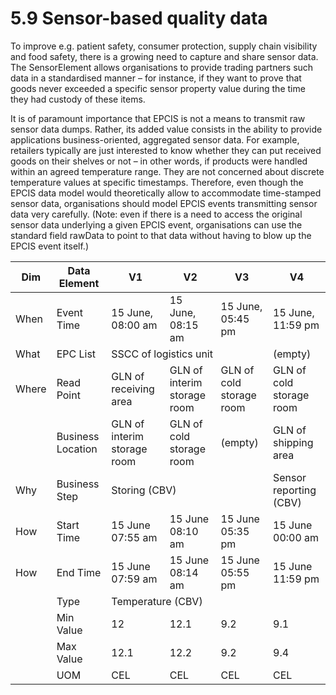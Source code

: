 # 5.9 Sensor-based quality data 

To improve e.g. patient safety, consumer protection, supply chain visibility and food safety, there is a growing need to capture and share sensor data. The SensorElement allows organisations to provide trading partners such data in a standardised manner – for instance, if they want to prove that goods never exceeded a specific sensor property value during the time they had custody of these items.

It is of paramount importance that EPCIS is not a means to transmit raw sensor data dumps. Rather, its added value consists in the ability to provide applications business-oriented, aggregated sensor data. For example, retailers typically are just interested to know whether they can put received goods on their shelves or not – in other words, if products were handled within an agreed temperature range. They are not concerned about discrete temperature values at specific timestamps. Therefore, even though the EPCIS data model would theoretically allow to accommodate time-stamped sensor data, organisations should model EPCIS events transmitting sensor data very carefully. (Note: even if there is a need to access the original sensor data underlying a given EPCIS event, organisations can use the standard field rawData to point to that data without having to blow up the EPCIS event itself.)   

<table>
    <thead>
        <tr>
            <th>Dim</th>
            <th>Data Element</th>
            <th>V1</th>
            <th>V2</th>
            <th>V3</th>
            <th>V4</th>
        </tr>
    </thead>
    <tbody>
        <tr>
            <td>When</td>
            <td>Event Time</td>
            <td>15 June, 08:00 am</td>
            <td>15 June, 08:15 am</td>
            <td>15 June, 05:45 pm</td>
            <td>15 June, 11:59 pm</td>
        </tr>
        <tr>
            <td>What</td>
            <td>EPC List</td>
            <td colspan=3>SSCC of logistics unit</td>
            <td>(empty)
        </tr>
        <tr>
            <td>Where</td>
            <td>Read Point</td>
            <td>GLN of receiving area</td>
            <td>GLN of interim storage room</td>
            <td>GLN of cold storage room</td>
            <td>GLN of cold storage room</td>
        </tr>
        <tr>
            <td/>
            <td>Business Location</td>
            <td>GLN of interim storage room</td>
            <td>GLN of cold storage room</td>
            <td>(empty)</td>
            <td>GLN of shipping area</td>
        </tr>
        <tr>
            <td>Why</td>
            <td>Business Step</td>
            <td colspan=3>Storing (CBV)</td>
            <td>Sensor reporting (CBV)</td>
        </tr>
        <tr>
            <td>How</td>
            <td>Start Time</td>
            <td>15 June 07:55 am</td>
            <td>15 June 08:10 am</td>
            <td>15 June 05:35 pm</td>
            <td>15 June 00:00 am</td>
        </tr>
        <tr>
            <td>How</td>
            <td>End Time</td>
            <td>15 June 07:59 am</td>
            <td>15 June 08:14 am</td>
            <td>15 June 05:55 pm</td>
            <td>15 June 11:59 pm</td>
        </tr>
        <tr>
            <td/>
            <td>Type</td>
            <td colspan=4>Temperature (CBV)</td>
        </tr>
        <tr>
            <td/>
            <td>Min Value</td>
            <td>12</td>
            <td>12.1</td>
            <td>9.2</td>
            <td>9.1</td>
        </tr>
        <tr>
            <td/>
            <td>Max Value</td>
            <td>12.1</td>
            <td>12.2</td>
            <td>9.2</td>
            <td>9.4</td>
        </tr>
        <tr>
            <td/>
            <td>UOM</td>
            <td>CEL</td>
            <td>CEL</td>
            <td>CEL</td>
            <td>CEL</td>
        </tr>
    </tbody>
</table>

